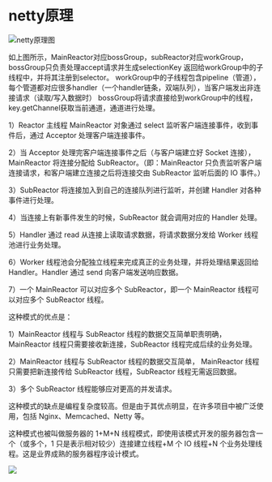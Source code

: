 # netty原理
![netty原理图](E:/pictures/notes/7mf0rtmuyh.jpg)

如上图所示，MainReactor对应bossGroup，subReactor对应workGroup，bossGroup只负责处理accept请求并生成selectionKey
返回给workGroup中的子线程中，并将其注册到selector。
    workGroup中的子线程包含pipeline（管道），每个管道都对应很多handler（一个handler链条，双端队列），当客户端发出非连接请求（读取/写入数据时）
bossGroup将请求直接给到workGroup中的线程，key.getChannel获取当前通道，通道进行处理。

1）Reactor 主线程 MainReactor 对象通过 select 监听客户端连接事件，收到事件后，通过 Acceptor 处理客户端连接事件。

2）当 Acceptor 处理完客户端连接事件之后（与客户端建立好 Socket 连接），MainReactor 将连接分配给 SubReactor。（即：MainReactor 只负责监听客户端连接请求，和客户端建立连接之后将连接交由 SubReactor 监听后面的 IO 事件。）

3）SubReactor 将连接加入到自己的连接队列进行监听，并创建 Handler 对各种事件进行处理。

4）当连接上有新事件发生的时候，SubReactor 就会调用对应的 Handler 处理。

5）Handler 通过 read 从连接上读取请求数据，将请求数据分发给 Worker 线程池进行业务处理。

6）Worker 线程池会分配独立线程来完成真正的业务处理，并将处理结果返回给 Handler。Handler 通过 send 向客户端发送响应数据。

7）一个 MainReactor 可以对应多个 SubReactor，即一个 MainReactor 线程可以对应多个 SubReactor 线程。

这种模式的优点是：

1）MainReactor 线程与 SubReactor 线程的数据交互简单职责明确，MainReactor 线程只需要接收新连接，SubReactor 线程完成后续的业务处理。

2）MainReactor 线程与 SubReactor 线程的数据交互简单， MainReactor 线程只需要把新连接传给 SubReactor 线程，SubReactor 线程无需返回数据。

3）多个 SubReactor 线程能够应对更高的并发请求。

这种模式的缺点是编程复杂度较高。但是由于其优点明显，在许多项目中被广泛使用，包括 Nginx、Memcached、Netty 等。

这种模式也被叫做服务器的 1+M+N 线程模式，即使用该模式开发的服务器包含一个（或多个，1 只是表示相对较少）连接建立线程+M 个 IO 线程+N 个业务处理线程。这是业界成熟的服务器程序设计模式。

![](C:/Users/17963/AppData/Local/Temp/ocmrm2pw9j.png)